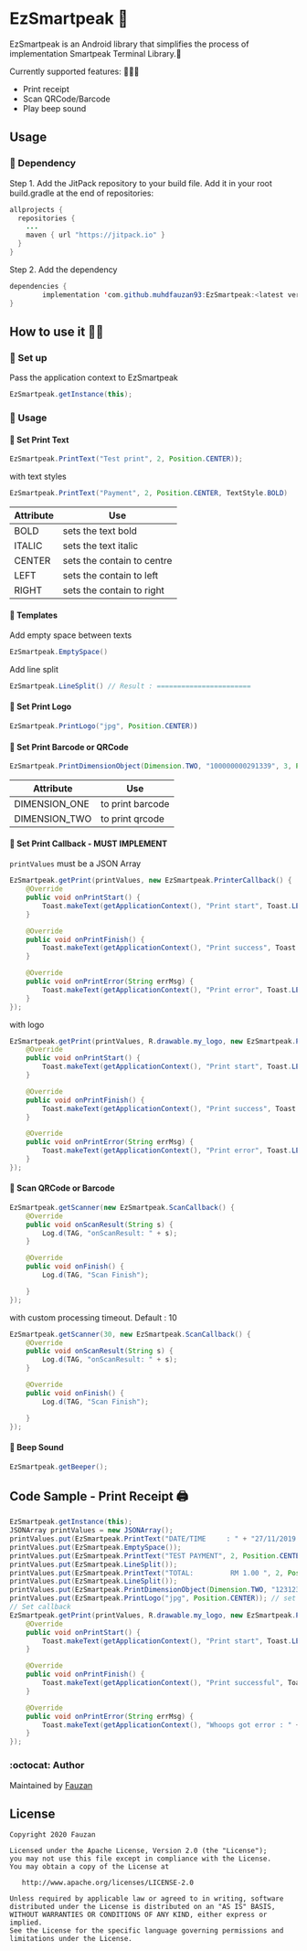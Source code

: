 # EzSmartpeak :crystal_ball:
EzSmartpeak is an Android library that simplifies the process of implementation Smartpeak Terminal Library.:rocket: 

Currently supported features: :tada::tada::tada:
* Print receipt
* Scan QRCode/Barcode
* Play beep sound

Usage
-----

### :pushpin: Dependency

Step 1. Add the JitPack repository to your build file. Add it in your root build.gradle at the end of repositories:

```java
allprojects {
  repositories {
    ...
    maven { url "https://jitpack.io" }
  }
}
```
Step 2. Add the dependency
```java
dependencies {
        implementation 'com.github.muhdfauzan93:EzSmartpeak:<latest version>' // v1.0.1
}
```

How to use it :man_shrugging:
-----
### :pushpin: Set up
Pass the application context to EzSmartpeak
```java
EzSmartpeak.getInstance(this);
```

### :pushpin: Usage
#### :balloon: Set Print Text
```java
EzSmartpeak.PrintText("Test print", 2, Position.CENTER));
```
with text styles
```java
EzSmartpeak.PrintText("Payment", 2, Position.CENTER, TextStyle.BOLD)
```
| Attribute | Use |
| ----------| --- |
| BOLD | sets the text bold |
| ITALIC | sets the text italic |
| CENTER | sets the contain to centre |
| LEFT | sets the contain to left 
| RIGHT | sets the contain to right |
#### :balloon: Templates
Add empty space between texts
```java
EzSmartpeak.EmptySpace()
```
Add line split
```java
EzSmartpeak.LineSplit() // Result : =======================
```
#### :balloon: Set Print Logo
```java
EzSmartpeak.PrintLogo("jpg", Position.CENTER))
```
#### :balloon: Set Print Barcode or QRCode
```java
EzSmartpeak.PrintDimensionObject(Dimension.TWO, "100000000291339", 3, Position.CENTER, 1)); // print qrcode
```
| Attribute | Use |
| ----------| --- |
| DIMENSION_ONE | to print barcode |
| DIMENSION_TWO | to print qrcode |
#### :balloon: Set Print Callback - MUST IMPLEMENT
``printValues`` must be a JSON Array
```java
EzSmartpeak.getPrint(printValues, new EzSmartpeak.PrinterCallback() {
    @Override
    public void onPrintStart() {
        Toast.makeText(getApplicationContext(), "Print start", Toast.LENGTH_SHORT).show();
    }

    @Override
    public void onPrintFinish() {
        Toast.makeText(getApplicationContext(), "Print success", Toast.LENGTH_SHORT).show();
    }

    @Override
    public void onPrintError(String errMsg) {
        Toast.makeText(getApplicationContext(), "Print error", Toast.LENGTH_SHORT).show();
    }
});
```
with logo
```java
EzSmartpeak.getPrint(printValues, R.drawable.my_logo, new EzSmartpeak.PrinterCallback() {
    @Override
    public void onPrintStart() {
        Toast.makeText(getApplicationContext(), "Print start", Toast.LENGTH_SHORT).show();
    }

    @Override
    public void onPrintFinish() {
        Toast.makeText(getApplicationContext(), "Print success", Toast.LENGTH_SHORT).show();
    }

    @Override
    public void onPrintError(String errMsg) {
        Toast.makeText(getApplicationContext(), "Print error", Toast.LENGTH_SHORT).show();
    }
});
```
#### :balloon: Scan QRCode or Barcode
```java
EzSmartpeak.getScanner(new EzSmartpeak.ScanCallback() {
    @Override
    public void onScanResult(String s) {
        Log.d(TAG, "onScanResult: " + s);
    }

    @Override
    public void onFinish() {
        Log.d(TAG, "Scan Finish");

    }
});
```
with custom processing timeout. Default : 10
```java
EzSmartpeak.getScanner(30, new EzSmartpeak.ScanCallback() {
    @Override
    public void onScanResult(String s) {
        Log.d(TAG, "onScanResult: " + s);
    }

    @Override
    public void onFinish() {
        Log.d(TAG, "Scan Finish");

    }
});
```
#### :balloon: Beep Sound
```java
EzSmartpeak.getBeeper();
```
Code Sample - Print Receipt :printer:
-----
```java
EzSmartpeak.getInstance(this);
JSONArray printValues = new JSONArray();
printValues.put(EzSmartpeak.PrintText("DATE/TIME     : " + "27/11/2019 08:46:53 AM", 2, Position.LEFT));
printValues.put(EzSmartpeak.EmptySpace());
printValues.put(EzSmartpeak.PrintText("TEST PAYMENT", 2, Position.CENTER, TextStyle.BOLD));
printValues.put(EzSmartpeak.LineSplit());
printValues.put(EzSmartpeak.PrintText("TOTAL:         RM 1.00 ", 2, Position.LEFT, TextStyle.BOLD));
printValues.put(EzSmartpeak.LineSplit());
printValues.put(EzSmartpeak.PrintDimensionObject(Dimension.TWO, "12312332312", 3, Position.CENTER, 1)); // print qrcode
printValues.put(EzSmartpeak.PrintLogo("jpg", Position.CENTER)); // set logo
// Set callback
EzSmartpeak.getPrint(printValues, R.drawable.my_logo, new EzSmartpeak.PrinterCallback() {
    @Override
    public void onPrintStart() {
        Toast.makeText(getApplicationContext(), "Print start", Toast.LENGTH_SHORT).show();
    }

    @Override
    public void onPrintFinish() {
        Toast.makeText(getApplicationContext(), "Print successful", Toast.LENGTH_SHORT).show();
    }

    @Override
    public void onPrintError(String errMsg) {
        Toast.makeText(getApplicationContext(), "Whoops got error : " + errMsg, Toast.LENGTH_SHORT).show();
    }
});

```
### :octocat: Author
Maintained by [Fauzan](https://github.com/muhdfauzan93)

License
-------

    Copyright 2020 Fauzan

    Licensed under the Apache License, Version 2.0 (the "License");
    you may not use this file except in compliance with the License.
    You may obtain a copy of the License at

       http://www.apache.org/licenses/LICENSE-2.0

    Unless required by applicable law or agreed to in writing, software
    distributed under the License is distributed on an "AS IS" BASIS,
    WITHOUT WARRANTIES OR CONDITIONS OF ANY KIND, either express or implied.
    See the License for the specific language governing permissions and
    limitations under the License.

